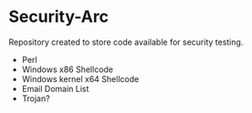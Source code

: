 # Security-Arc

Repository created to store code available for security testing. 


- Perl
- Windows x86 Shellcode
- Windows kernel x64 Shellcode
- Email Domain List
- Trojan?
